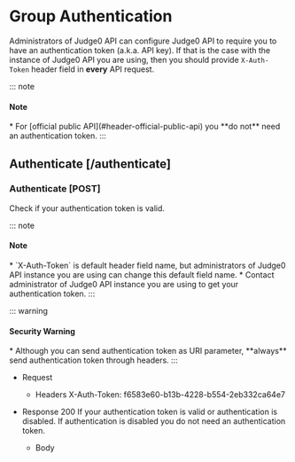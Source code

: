# Group Authentication
Administrators of Judge0 API can configure Judge0 API to require you to have an authentication token (a.k.a. API key).
If that is the case with the instance of Judge0 API you are using, then you
should provide `X-Auth-Token` header field in **every** API request.

::: note
<h4>Note</h4>
* For [official public API](#header-official-public-api) you **do not** need an authentication token.
:::

## Authenticate [/authenticate]
### Authenticate [POST]
Check if your authentication token is valid.

::: note
<h4>Note</h4>
* `X-Auth-Token` is default header field name, but administrators of Judge0 API instance you are using
   can change this default field name.
* Contact administrator of Judge0 API instance you are using to get your authentication token.
:::

::: warning
<h4>Security Warning</h4>
* Although you can send authentication token as URI parameter, **always** send authentication token through headers.
:::

+ Request
    + Headers
        X-Auth-Token: f6583e60-b13b-4228-b554-2eb332ca64e7

+ Response 200
If your authentication token is valid or authentication is disabled.
If authentication is disabled you do not need an authentication token.
    + Body

<!-- include(../_unauthenticated.md) -->